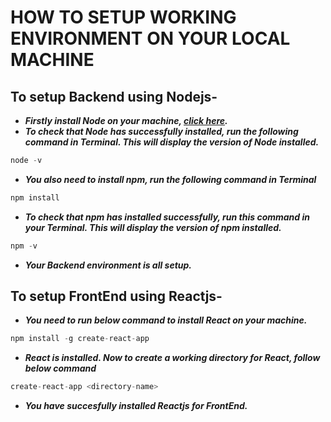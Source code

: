 # HOW TO SETUP WORKING ENVIRONMENT ON YOUR LOCAL MACHINE

## To setup Backend using Nodejs-
- ***Firstly install Node on your machine, [click here](https://nodejs.org/en/).***
- ***To check that Node has successfully installed, run the following command in Terminal. This will display the version of Node installed.***

```js
node -v
```

- ***You also need to install npm, run the following command in Terminal***

```js
npm install
```

- ***To check that npm has installed successfully, run this command in your Terminal. This will display the version of npm installed.***

```js
npm -v
```

- ***Your Backend environment is all setup.***

## To setup FrontEnd using Reactjs-

- ***You need to run below command to install React on your machine.***

```js
npm install -g create-react-app  
```

- ***React is installed. Now to create a working directory for React, follow below command***

```js
create-react-app <directory-name>
```
- ***You have succesfully installed Reactjs for FrontEnd.***

